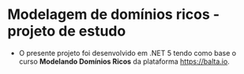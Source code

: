 # Modelagem de domínios ricos - projeto de estudo

- O presente projeto foi desenvolvido em .NET 5 tendo como base o curso **Modelando Domínios Ricos** da plataforma https://balta.io.
